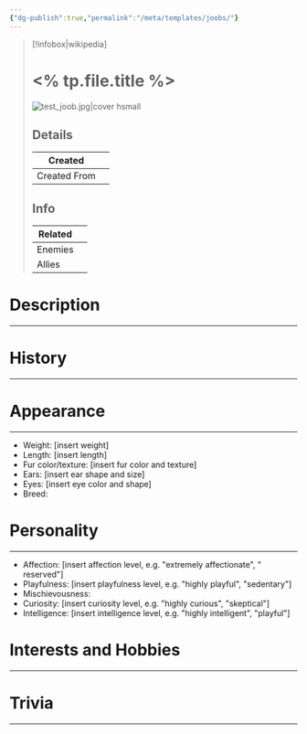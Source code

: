 ```yaml
---
{"dg-publish":true,"permalink":"/meta/templates/joobs/"}
---
```


>[!infobox|wikipedia]
># <% tp.file.title %>
>![test_joob.jpg|cover hsmall](/img/user/Meta/Images/test_joob.jpg)
>## Details
>
>| Created      |     |
>| ------------ | --- |
>| Created From |     |
>## Info
>| Related      |     |
>| ------------ | --- |
>| Enemies     |     |
>| Allies |     |
# Description
---

# History
---

# Appearance
---
* Weight: [insert weight]
* Length: [insert length]
* Fur color/texture: [insert fur color and texture]
* Ears: [insert ear shape and size]
* Eyes: [insert eye color and shape]
* Breed:
# Personality
---
* Affection: [insert affection level, e.g. "extremely affectionate", " reserved"]
* Playfulness: [insert playfulness level, e.g. "highly playful", "sedentary"]
* Mischievousness:
* Curiosity: [insert curiosity level, e.g. "highly curious", "skeptical"]
* Intelligence: [insert intelligence level, e.g. "highly intelligent", "playful"]

# Interests and Hobbies
---

# Trivia
---
